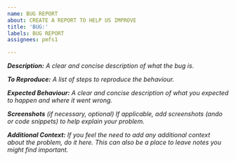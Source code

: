 ```yaml
---
name: BUG REPORT
about: CREATE A REPORT TO HELP US IMPROVE
title: 'BUG:'
labels: BUG REPORT
assignees: pmfs1

---
```


***Description:***
*A clear and concise description of what the bug is.*

***To Reproduce:***
*A list of steps to reproduce the behaviour.*

***Expected Behaviour:***
*A clear and concise description of what you expected to happen and where it went wrong.*

****Screenshots*** (if necessary, optional)*
*If applicable, add screenshots (ando or code snippets) to help explain your problem.*

***Additional Context:***
*If you feel the need to add any additional context about the problem, do it here. This can also be a place to leave notes you might find important.*
